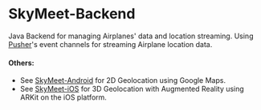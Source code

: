 # SkyMeet-Backend
Java Backend for managing Airplanes' data and location streaming.
Using [Pusher](https://pusher.com/)'s event channels for streaming Airplane location data.

#### Others:
* See [SkyMeet-Android](https://github.com/18evans/SkyMeet-Android/) for 2D Geolocation using Google Maps.
* See [SkyMeet-iOS](https://github.com/18evans/skymeet-airplane-geolocation-AR/) for 3D Geolocation with Augmented Reality using ARKit on the iOS platform.

